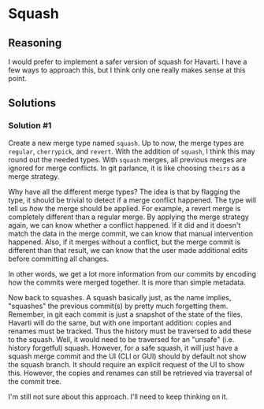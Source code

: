 # Squash

## Reasoning

I would prefer to implement a safer version of squash for Havarti.
I have a few ways to approach this,
but I think only one really makes sense at this point.

## Solutions

### Solution #1

Create a new merge type named `squash`.
Up to now, the merge types are `regular`, `cherrypick`, and `revert`.
With the addition of `squash`,
I think this may round out the needed types.
With `squash` merges, all previous merges are ignored for merge conflicts.
In git parlance, it is like choosing `theirs` as a merge strategy.

Why have all the different merge types?
The idea is that by flagging the type,
it should be trivial to detect if a merge conflict happened.
The type will tell us *how* the merge should be applied.
For example, a revert merge is completely different than a regular merge.
By applying the merge strategy again,
we can know whether a conflict happened.
If it did and it doesn't match the data in the merge commit,
we can know that manual intervention happened.
Also, if it merges without a conflict,
but the merge commit is different than that result,
we can know that the user made additional edits before committing all changes.

In other words, we get a lot more information from our commits
by encoding how the commits were merged together.
It is more than simple metadata.

Now back to squashes.
A squash basically just,
as the name implies,
"squashes" the previous commit(s) by pretty much forgetting them.
Remember, in git each commit is just a snapshot of the state of the files.
Havarti will do the same, but with one important addition:
copies and renames must be tracked.
Thus the history must be traversed to add these to the squash.
Well, it would need to be traversed for an "unsafe" (i.e. history forgetful) squash.
However, for a safe squash, it will just have a squash merge commit
and the UI (CLI or GUI) should by default not show the squash branch.
It should require an explicit request of the UI to show this.
However, the copies and renames can still be retrieved via traversal of
the commit tree.

I'm still not sure about this approach.
I'll need to keep thinking on it.
